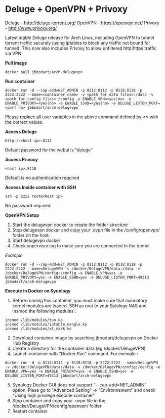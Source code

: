 Deluge + OpenVPN + Privoxy
==========================

Deluge - http://deluge-torrent.org/
OpenVPN - https://openvpn.net/
Privoxy - http://www.privoxy.org/

Latest stable Deluge release for Arch Linux, including OpenVPN to tunnel torrent traffic securely (using iptables to block any traffic not bound for tunnel). This now also includes Privoxy to allow unfiltered http|https traffic via VPN.

**Pull image**

```
docker pull jbbodart/arch-delugevpn
```

**Run container**


```
docker run -d --cap-add=NET_ADMIN -p 8112:8112 -p 8118:8118 -p 2222:2222 --name=<container name> -v <path for data files>:/data -v <path for config files>:/config -e ENABLE_VPN=<yes|no> -e ENABLE_PRIVOXY=<yes|no> -e ENABLE_SSHD=<yes|no> -e DELUGE_LISTEN_PORT=<port no> jbbodart/arch-delugevpn
```

Please replace all user variables in the above command defined by <> with the correct values.

**Access Deluge**

```
http://<host ip>:8112
```

Default password for the webui is "deluge"

**Access Privoxy**

```
<host ip>:8118
```

Default is no authentication required

**Access inside container with SSH**

```
ssh -p 2222 root@<host ip>
```

No password required

**OpenVPN Setup**

1. Start the delugevpn docker to create the folder structure
2. Stop delugevpn docker and copy your .ovpn file in the /config/openvpn/ folder on the host
3. Start delugevpn docker
4. Check supervisor.log to make sure you are connected to the tunnel

*Example*

```
docker run -d --cap-add=NET_ADMIN -p 8112:8112 -p 8118:8118 -p 2222:2222 --name=DelugeVPN -v /docker/DelugeVPN/data:/data -v /docker/DelugeVPN/config:/config -e ENABLE_VPN=yes -e ENABLE_PRIVOXY=yes -e ENABLE_SSHD=yes -e DELUGE_LISTEN_PORT=49313 jbbodart/arch-delugevpn
```

**Execute in Docker on Synology**

1. Before running this container, you must make sure that mandatory kernel modules are loaded.
SSH as root to your Sylology NAS and insmod the following modules :
```
insmod /lib/modules/tun.ko
insmod /lib/modules/iptable_mangle.ko
insmod /lib/modules/xt_mark.ko
```
2. Download container image by searching jbbodart/delugevpn on Docker Hub Registry
3. Create a directory for the container data (eg /docker/DelugeVPN)
4. Launch container with "Docker Run" command. For exemple :
```
docker run -d -p 8112:8112 -p 8118:8118 -p 2222:2222 --name=DelugeVPN -v /docker/DelugeVPN/data:/data -v /docker/DelugeVPN/config:/config -e ENABLE_VPN=yes -e ENABLE_PRIVOXY=yes -e ENABLE_SSHD=yes -e DELUGE_LISTEN_PORT=49313 jbbodart/arch-delugevpn
```
5. Synology Docker GUI does not support "--cap-add=NET_ADMIN" option. Plese go to "Advanced Setting" -> "Environnement" and check "Using high privilege execute container"
6. Stop container and copy your .ovpn file in the /docker/DelugeVPN/config/openvpn/ folder
7. Restart container
